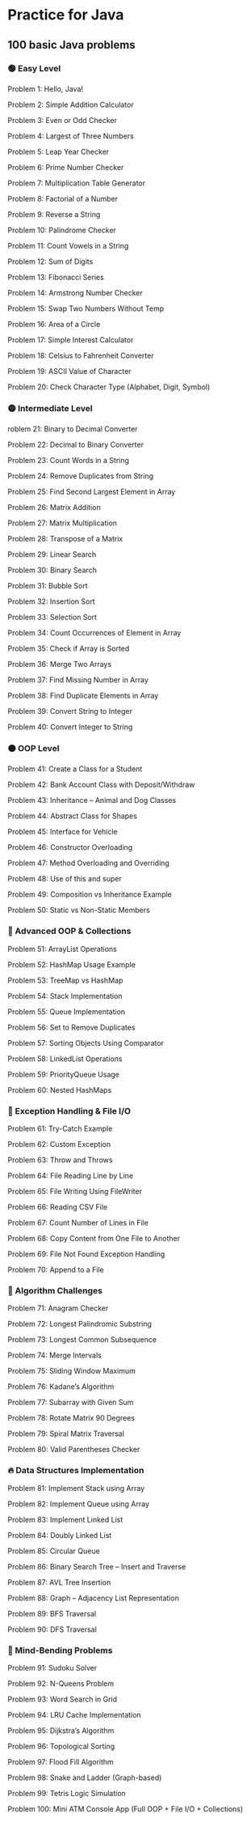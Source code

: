 # Practice for Java
## 100 basic Java problems

### 🟢 Easy Level
Problem 1: Hello, Java!

Problem 2: Simple Addition Calculator

Problem 3: Even or Odd Checker

Problem 4: Largest of Three Numbers

Problem 5: Leap Year Checker

Problem 6: Prime Number Checker

Problem 7: Multiplication Table Generator

Problem 8: Factorial of a Number

Problem 9: Reverse a String

Problem 10: Palindrome Checker

Problem 11: Count Vowels in a String

Problem 12: Sum of Digits

Problem 13: Fibonacci Series

Problem 14: Armstrong Number Checker

Problem 15: Swap Two Numbers Without Temp

Problem 16: Area of a Circle

Problem 17: Simple Interest Calculator

Problem 18: Celsius to Fahrenheit Converter

Problem 19: ASCII Value of Character

Problem 20: Check Character Type (Alphabet, Digit, Symbol)

### 🟡 Intermediate Level
roblem 21: Binary to Decimal Converter

Problem 22: Decimal to Binary Converter

Problem 23: Count Words in a String

Problem 24: Remove Duplicates from String

Problem 25: Find Second Largest Element in Array

Problem 26: Matrix Addition

Problem 27: Matrix Multiplication

Problem 28: Transpose of a Matrix

Problem 29: Linear Search

Problem 30: Binary Search

Problem 31: Bubble Sort

Problem 32: Insertion Sort

Problem 33: Selection Sort

Problem 34: Count Occurrences of Element in Array

Problem 35: Check if Array is Sorted

Problem 36: Merge Two Arrays

Problem 37: Find Missing Number in Array

Problem 38: Find Duplicate Elements in Array

Problem 39: Convert String to Integer

Problem 40: Convert Integer to String

### 🟠 OOP Level
Problem 41: Create a Class for a Student

Problem 42: Bank Account Class with Deposit/Withdraw

Problem 43: Inheritance – Animal and Dog Classes

Problem 44: Abstract Class for Shapes

Problem 45: Interface for Vehicle

Problem 46: Constructor Overloading

Problem 47: Method Overloading and Overriding

Problem 48: Use of this and super

Problem 49: Composition vs Inheritance Example

Problem 50: Static vs Non-Static Members

### 🔵 Advanced OOP & Collections
Problem 51: ArrayList Operations

Problem 52: HashMap Usage Example

Problem 53: TreeMap vs HashMap

Problem 54: Stack Implementation

Problem 55: Queue Implementation

Problem 56: Set to Remove Duplicates

Problem 57: Sorting Objects Using Comparator

Problem 58: LinkedList Operations

Problem 59: PriorityQueue Usage

Problem 60: Nested HashMaps

### 🔴 Exception Handling & File I/O
Problem 61: Try-Catch Example

Problem 62: Custom Exception

Problem 63: Throw and Throws

Problem 64: File Reading Line by Line

Problem 65: File Writing Using FileWriter

Problem 66: Reading CSV File

Problem 67: Count Number of Lines in File

Problem 68: Copy Content from One File to Another

Problem 69: File Not Found Exception Handling

Problem 70: Append to a File

### 🧠 Algorithm Challenges
Problem 71: Anagram Checker

Problem 72: Longest Palindromic Substring

Problem 73: Longest Common Subsequence

Problem 74: Merge Intervals

Problem 75: Sliding Window Maximum

Problem 76: Kadane’s Algorithm

Problem 77: Subarray with Given Sum

Problem 78: Rotate Matrix 90 Degrees

Problem 79: Spiral Matrix Traversal

Problem 80: Valid Parentheses Checker

### 🔥 Data Structures Implementation
Problem 81: Implement Stack using Array

Problem 82: Implement Queue using Array

Problem 83: Implement Linked List

Problem 84: Doubly Linked List

Problem 85: Circular Queue

Problem 86: Binary Search Tree – Insert and Traverse

Problem 87: AVL Tree Insertion

Problem 88: Graph – Adjacency List Representation

Problem 89: BFS Traversal

Problem 90: DFS Traversal

### 🧩 Mind-Bending Problems 
Problem 91: Sudoku Solver

Problem 92: N-Queens Problem

Problem 93: Word Search in Grid

Problem 94: LRU Cache Implementation

Problem 95: Dijkstra’s Algorithm

Problem 96: Topological Sorting

Problem 97: Flood Fill Algorithm

Problem 98: Snake and Ladder (Graph-based)

Problem 99: Tetris Logic Simulation

Problem 100: Mini ATM Console App (Full OOP + File I/O + Collections)
